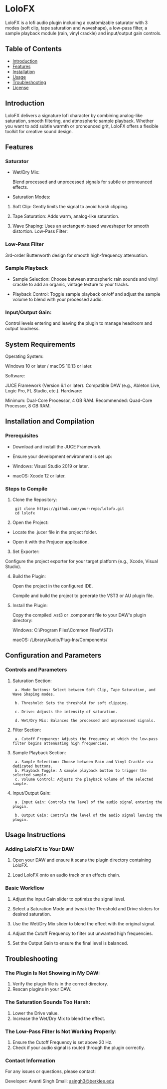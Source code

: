 # LoloFX

LoloFX is a lofi audio plugin including a customizable saturator with 3 modes (soft clip, tape saturation and waveshape), a low-pass filter, a sample playback module (rain, vinyl crackle) and input/output gain controls.

## Table of Contents
- [Introduction](#introduction)
- [Features](#features)
- [Installation](#installation)
- [Usage](#usage)
- [Troubleshooting](#troubleshooting)
- [License](#license)

## Introduction

LoloFX delivers a signature lofi character by combining analog-like saturation, smooth filtering, and atmospheric sample playback. Whether you want to add subtle warmth or pronounced grit, LoloFX offers a flexible toolkit for creative sound design.

## Features

### Saturator 
- Wet/Dry Mix:

    Blend processed and unprocessed signals for subtle or pronounced effects.

- Saturation Modes:

1.  Soft Clip: Gently limits the signal to avoid harsh clipping.

2.  Tape Saturation: Adds warm, analog-like saturation.

3. Wave Shaping: Uses an arctangent-based waveshaper for smooth distortion.
Low-Pass Filter:

### Low-Pass Filter
3rd-order Butterworth design for smooth high-frequency attenuation.

### Sample Playback
- Sample Selection:
Choose between atmospheric rain sounds and vinyl crackle to add an organic, vintage texture to your tracks.

- Playback Control:
Toggle sample playback on/off and adjust the sample volume to blend with your processed audio.

### Input/Output Gain:

Control levels entering and leaving the plugin to manage headroom and output loudness.

## System Requirements
Operating System:

Windows 10 or later / macOS 10.13 or later.

Software:

JUCE Framework (Version 6.1 or later).
Compatible DAW (e.g., Ableton Live, Logic Pro, FL Studio, etc.).
Hardware:

Minimum: Dual-Core Processor, 4 GB RAM.
Recommended: Quad-Core Processor, 8 GB RAM.

## Installation and Compilation

### Prerequisites
- Download and install the JUCE Framework.

- Ensure your development environment is set up:

- Windows: Visual Studio 2019 or later.

- macOS: Xcode 12 or later.

### Steps to Compile

1. Clone the Repository:

        git clone https://github.com/your-repo/lolofx.git
        cd lolofx

2. Open the Project:

- Locate the .jucer file in the project folder.

- Open it with the Projucer application.

3. Set Exporter:

Configure the project exporter for your target platform (e.g., Xcode, Visual Studio).

4. Build the Plugin:

    Open the project in the configured IDE.
    
    Compile and build the project to generate the VST3 or AU plugin file.

5. Install the Plugin:

    Copy the compiled .vst3 or .component file to your DAW's plugin directory:
    
    Windows: C:\Program Files\Common Files\VST3\
    
    macOS: /Library/Audio/Plug-Ins/Components/
    
## Configuration and Parameters

### Controls and Parameters
1. Saturation Section:

        a. Mode Buttons: Select between Soft Clip, Tape Saturation, and Wave Shaping modes.
        
        b. Threshold: Sets the threshold for soft clipping.

        c. Drive: Adjusts the intensity of saturation.
        
        d. Wet/Dry Mix: Balances the processed and unprocessed signals.

2. Filter Section:

        a. Cutoff Frequency: Adjusts the frequency at which the low-pass filter begins attenuating high frequencies.
3. Sample Playback Section:

        a. Sample Selection: Choose between Rain and Vinyl Crackle via dedicated buttons.
        b. Playback Toggle: A sample playback button to trigger the selected sample.
        c. Volume Control: Adjusts the playback volume of the selected sample.
        
4. Input/Output Gain:

        a. Input Gain: Controls the level of the audio signal entering the plugin.
        
        b. Output Gain: Controls the level of the audio signal leaving the plugin.

## Usage Instructions

### Adding LoloFX to Your DAW
1. Open your DAW and ensure it scans the plugin directory containing LoloFX.

2. Load LoloFX onto an audio track or an effects chain.

### Basic Workflow
1. Adjust the Input Gain slider to optimize the signal level.

2. Select a Saturation Mode and tweak the Threshold and Drive sliders for desired saturation.

3. Use the Wet/Dry Mix slider to blend the effect with the original signal.

4. Adjust the Cutoff Frequency to filter out unwanted high frequencies.

5. Set the Output Gain to ensure the final level is balanced.

## Troubleshooting
### The Plugin Is Not Showing in My DAW:

1. Verify the plugin file is in the correct directory.
2. Rescan plugins in your DAW.

### The Saturation Sounds Too Harsh:

1. Lower the Drive value.
2. Increase the Wet/Dry Mix to blend the effect.

### The Low-Pass Filter Is Not Working Properly:

1. Ensure the Cutoff Frequency is set above 20 Hz.
2. Check if your audio signal is routed through the plugin correctly.

### Contact Information
For any issues or questions, please contact:

Developer: Avanti Singh
Email: asingh3@berklee.edu

